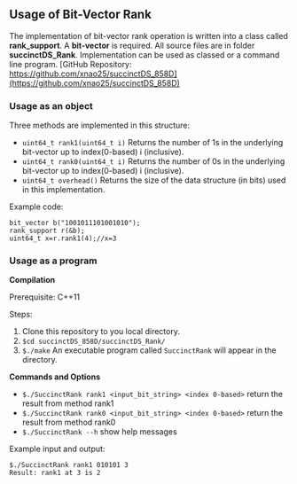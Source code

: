 ## Usage of Bit-Vector Rank
The implementation of bit-vector rank operation is written into a class called **rank_support**. A **bit-vector** is required. All source files are in folder **succinctDS_Rank**. Implementation can be used as classed or a command line program.
[GitHub Repository: https://github.com/xnao25/succinctDS_858D](https://github.com/xnao25/succinctDS_858D)

### Usage as an object
Three methods are implemented in this structure:
- `uint64_t rank1(uint64_t i)` Returns the number of 1s in the underlying bit-vector up to index(0-based) i (inclusive).
- `uint64_t rank0(uint64_t i)` Returns the number of 0s in the underlying bit-vector up to index(0-based) i (inclusive).
- `uint64_t overhead()` Returns the size of the data structure (in bits) used in this implementation.

Example code:
```
bit_vector b("1001011101001010");
rank_support r(&b);
uint64_t x=r.rank1(4);//x=3
```

### Usage as a program
**Compilation**

Prerequisite: C++11

Steps:
1. Clone this repository to you local directory.
2. `$cd succinctDS_858D/succinctDS_Rank/`
3. `$./make` An executable program called `SuccinctRank` will appear in the directory.

**Commands and Options**
- `$./SuccinctRank rank1 <input_bit_string> <index 0-based>`   return the result from method rank1
- `$./SuccinctRank rank0 <input_bit_string> <index 0-based>`   return the result from method rank0
- `$./SuccinctRank --h`   show help messages

Example input and output:
```
$./SuccinctRank rank1 010101 3
Result:	rank1 at 3 is 2
```
